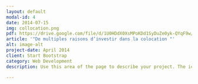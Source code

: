 ```yaml
---
layout: default
modal-id: 4
date: 2014-07-15
img: collocation.png
pdf: https://drive.google.com/file/d/1U0HDdX0XsMPoKDd1SyDuZe0yk-QYqF9w/preview
article: '"De multiples raisons d’investir dans la colocation "'
alt: image-alt
project-date: April 2014
client: Start Bootstrap
category: Web Development
description: Use this area of the page to describe your project. The icon above is part of a free icon set by <a href="https://sellfy.com/p/8Q9P/jV3VZ/">Flat Icons</a>. On their website, you can download their free set with 16 icons, or you can purchase the entire set with 146 icons for only $12!

---
```

